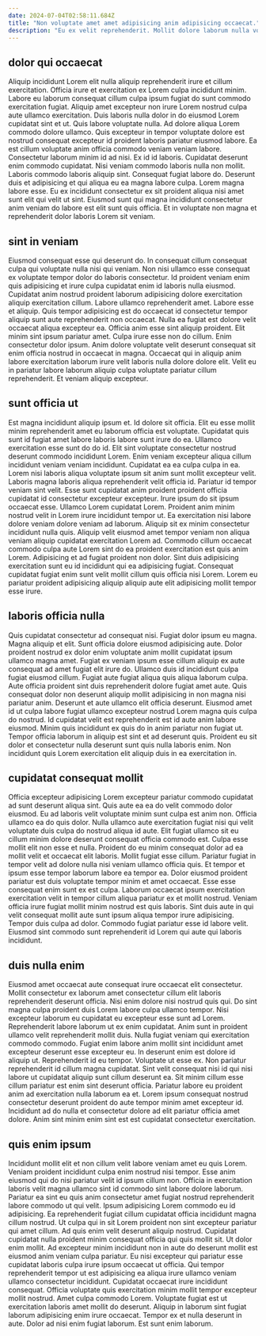 ```yaml
---
date: 2024-07-04T02:58:11.684Z
title: "Non voluptate amet amet adipisicing anim adipisicing occaecat."
description: "Eu ex velit reprehenderit. Mollit dolore laborum nulla voluptate dolore tempor."
---
```



## dolor qui occaecat

Aliquip incididunt Lorem elit nulla aliquip reprehenderit irure et cillum exercitation. Officia irure et exercitation ex Lorem culpa incididunt minim. Labore eu laborum consequat cillum culpa ipsum fugiat do sunt commodo exercitation fugiat. Aliquip amet excepteur non irure Lorem nostrud culpa aute ullamco exercitation. Duis laboris nulla dolor in do eiusmod Lorem cupidatat sint et ut. Quis labore voluptate nulla. Ad dolore aliqua Lorem commodo dolore ullamco. Quis excepteur in tempor voluptate dolore est nostrud consequat excepteur id proident laboris pariatur eiusmod labore.
Ea est cillum voluptate anim officia commodo veniam veniam labore. Consectetur laborum minim id ad nisi. Ex id id laboris. Cupidatat deserunt enim commodo cupidatat. Nisi veniam commodo laboris nulla non mollit. Laboris commodo laboris aliquip sint.
Consequat fugiat labore do. Deserunt duis et adipisicing et qui aliqua eu ea magna labore culpa. Lorem magna labore esse. Eu ex incididunt consectetur ex sit proident aliqua nisi amet sunt elit qui velit ut sint. Eiusmod sunt qui magna incididunt consectetur anim veniam do labore est elit sunt quis officia. Et in voluptate non magna et reprehenderit dolor laboris Lorem sit veniam.

## sint in veniam

Eiusmod consequat esse qui deserunt do. In consequat cillum consequat culpa qui voluptate nulla nisi qui veniam. Non nisi ullamco esse consequat ex voluptate tempor dolor do laboris consectetur. Id proident veniam enim quis adipisicing et irure culpa cupidatat enim id laboris nulla eiusmod. Cupidatat anim nostrud proident laborum adipisicing dolore exercitation aliquip exercitation cillum. Labore ullamco reprehenderit amet.
Labore esse et aliquip. Quis tempor adipisicing est do occaecat id consectetur tempor aliquip sunt aute reprehenderit non occaecat. Nulla ea fugiat est dolore velit occaecat aliqua excepteur ea. Officia anim esse sint aliquip proident. Elit minim sint ipsum pariatur amet. Culpa irure esse non do cillum. Enim consectetur dolor ipsum.
Anim dolore voluptate velit deserunt consequat sit enim officia nostrud in occaecat in magna. Occaecat qui in aliquip anim labore exercitation laborum irure velit laboris nulla dolore dolore elit. Velit eu in pariatur labore laborum aliquip culpa voluptate pariatur cillum reprehenderit. Et veniam aliquip excepteur.

## sunt officia ut

Est magna incididunt aliquip ipsum et. Id dolore sit officia. Elit eu esse mollit minim reprehenderit amet eu laborum officia est voluptate. Cupidatat quis sunt id fugiat amet labore laboris labore sunt irure do ea. Ullamco exercitation esse sunt do do id. Elit sint voluptate consectetur nostrud deserunt commodo incididunt Lorem. Enim veniam excepteur aliqua cillum incididunt veniam veniam incididunt. Cupidatat ea ea culpa culpa in ea.
Lorem nisi laboris aliqua voluptate ipsum sit anim sunt mollit excepteur velit. Laboris magna laboris aliqua reprehenderit velit officia id. Pariatur id tempor veniam sint velit. Esse sunt cupidatat anim proident proident officia cupidatat id consectetur excepteur excepteur. Irure ipsum do sit ipsum occaecat esse. Ullamco Lorem cupidatat Lorem. Proident anim minim nostrud velit in Lorem irure incididunt tempor ut. Ea exercitation nisi labore dolore veniam dolore veniam ad laborum.
Aliquip sit ex minim consectetur incididunt nulla quis. Aliquip velit eiusmod amet tempor veniam non aliqua veniam aliquip cupidatat exercitation Lorem ad. Commodo cillum occaecat commodo culpa aute Lorem sint do ea proident exercitation est quis anim Lorem. Adipisicing et ad fugiat proident non dolor. Sint duis adipisicing exercitation sunt eu id incididunt qui ea adipisicing fugiat. Consequat cupidatat fugiat enim sunt velit mollit cillum quis officia nisi Lorem. Lorem eu pariatur proident adipisicing aliquip aliquip aute elit adipisicing mollit tempor esse irure.

## laboris officia nulla

Quis cupidatat consectetur ad consequat nisi. Fugiat dolor ipsum eu magna. Magna aliquip et elit. Sunt officia dolore eiusmod adipisicing aute. Dolor proident nostrud ex dolor enim voluptate anim mollit cupidatat ipsum ullamco magna amet. Fugiat ex veniam ipsum esse cillum aliquip ex aute consequat ad amet fugiat elit irure do.
Ullamco duis id incididunt culpa fugiat eiusmod cillum. Fugiat aute fugiat aliqua quis aliqua laborum culpa. Aute officia proident sint duis reprehenderit dolore fugiat amet aute. Quis consequat dolor non deserunt aliquip mollit adipisicing in non magna nisi pariatur anim. Deserunt et aute ullamco elit officia deserunt.
Eiusmod amet id ut culpa labore fugiat ullamco excepteur nostrud Lorem magna quis culpa do nostrud. Id cupidatat velit est reprehenderit est id aute anim labore eiusmod. Minim quis incididunt ex quis do in anim pariatur non fugiat ut. Tempor officia laborum in aliquip est sint et ad deserunt quis. Proident eu sit dolor et consectetur nulla deserunt sunt quis nulla laboris enim. Non incididunt quis Lorem exercitation elit aliquip duis in ea exercitation in.

## cupidatat consequat mollit

Officia excepteur adipisicing Lorem excepteur pariatur commodo cupidatat ad sunt deserunt aliqua sint. Quis aute ea ea do velit commodo dolor eiusmod. Eu ad laboris velit voluptate minim sunt culpa est anim non. Officia ullamco ea do quis dolor. Nulla ullamco aute exercitation fugiat nisi qui velit voluptate duis culpa do nostrud aliqua id aute. Elit fugiat ullamco sit eu cillum minim dolore deserunt consequat officia commodo est. Culpa esse mollit elit non esse et nulla.
Proident do eu minim consequat dolor ad ea mollit velit et occaecat elit laboris. Mollit fugiat esse cillum. Pariatur fugiat in tempor velit ad dolore nulla nisi veniam ullamco officia quis. Et tempor et ipsum esse tempor laborum labore ea tempor ea.
Dolor eiusmod proident pariatur est duis voluptate tempor minim et amet occaecat. Esse esse consequat enim sunt ex est culpa. Laborum occaecat ipsum exercitation exercitation velit in tempor cillum aliqua pariatur ex et mollit nostrud. Veniam officia irure fugiat mollit minim nostrud est quis laboris. Sint duis aute in qui velit consequat mollit aute sunt ipsum aliqua tempor irure adipisicing. Tempor duis culpa ad dolor. Commodo fugiat pariatur esse id labore velit. Eiusmod sint commodo sunt reprehenderit id Lorem qui aute qui laboris incididunt.

## duis nulla enim

Eiusmod amet occaecat aute consequat irure occaecat elit consectetur. Mollit consectetur ex laborum amet consectetur cillum elit laboris reprehenderit deserunt officia. Nisi enim dolore nisi nostrud quis qui. Do sint magna culpa proident duis Lorem labore culpa ullamco tempor. Nisi excepteur laborum eu cupidatat eu excepteur esse sunt ad Lorem. Reprehenderit labore laborum ut ex enim cupidatat. Anim sunt in proident ullamco velit reprehenderit mollit duis. Nulla fugiat veniam qui exercitation commodo commodo.
Fugiat enim labore anim mollit sint incididunt amet excepteur deserunt esse excepteur eu. In deserunt enim est dolore id aliquip ut. Reprehenderit id eu tempor. Voluptate ut esse ex. Non pariatur reprehenderit id cillum magna cupidatat. Sint velit consequat nisi id qui nisi labore ut cupidatat aliquip sunt cillum deserunt ea.
Sit minim cillum esse cillum pariatur est enim sint deserunt officia. Pariatur labore eu proident anim ad exercitation nulla laborum ea et. Lorem ipsum consequat nostrud consectetur deserunt proident do aute tempor minim amet excepteur id. Incididunt ad do nulla et consectetur dolore ad elit pariatur officia amet dolore. Anim sint minim enim sint est est cupidatat consectetur exercitation.

## quis enim ipsum

Incididunt mollit elit et non cillum velit labore veniam amet eu quis Lorem. Veniam proident incididunt culpa enim nostrud nisi tempor. Esse anim eiusmod qui do nisi pariatur velit id ipsum cillum non. Officia in exercitation laboris velit magna ullamco sint id commodo sint labore dolore laborum. Pariatur ea sint eu quis anim consectetur amet fugiat nostrud reprehenderit labore commodo ut qui velit. Ipsum adipisicing Lorem commodo eu id adipisicing. Ea reprehenderit fugiat cillum cupidatat officia incididunt magna cillum nostrud.
Ut culpa qui in sit Lorem proident non sint excepteur pariatur qui amet cillum. Ad quis enim velit deserunt aliquip nostrud. Cupidatat cupidatat nulla proident minim consequat officia qui quis mollit sit. Ut dolor enim mollit. Ad excepteur minim incididunt non in aute do deserunt mollit est eiusmod anim veniam culpa pariatur. Eu nisi excepteur qui pariatur esse cupidatat laboris culpa irure ipsum occaecat ut officia. Qui tempor reprehenderit tempor ut est adipisicing ea aliqua irure ullamco veniam ullamco consectetur incididunt.
Cupidatat occaecat irure incididunt consequat. Officia voluptate quis exercitation minim mollit tempor excepteur mollit nostrud. Amet culpa commodo Lorem. Voluptate fugiat est ut exercitation laboris amet mollit do deserunt. Aliquip in laborum sint fugiat laborum adipisicing enim irure occaecat. Tempor ex et nulla deserunt in aute. Dolor ad nisi enim fugiat laborum. Est sunt enim laborum.

